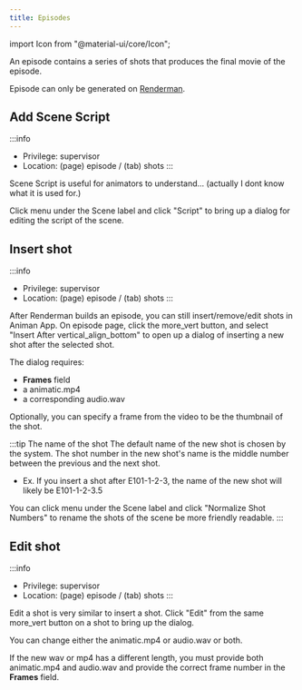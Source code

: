 ```yaml
---
title: Episodes
---
```

import Icon from "@material-ui/core/Icon";

An episode contains a series of shots that produces the final movie of the episode.

Episode can only be generated on [Renderman](renderman/intro).

## Add Scene Script
:::info
- Privilege: supervisor
- Location: (page) episode / (tab) shots
:::

Scene Script is useful for animators to understand... (actually I dont know what it is used for.)

Click <Icon>menu</Icon> under the Scene label and click "Script" to bring up a dialog for
editing the script of the scene.

## Insert shot
:::info
- Privilege: supervisor
- Location: (page) episode / (tab) shots
:::

After Renderman builds an episode, you can still insert/remove/edit shots in Animan App.
On episode page, click the <Icon>more_vert</Icon>
button, and select "Insert After <Icon>vertical_align_bottom</Icon>" to open up a dialog
of inserting a new shot after the selected shot.

The dialog requires:

- **Frames** field
- a animatic.mp4
- a corresponding audio.wav

Optionally, you can specify a frame from the video to be the thumbnail of the shot.

:::tip The name of the shot
The default name of the new shot is chosen by the system.
The shot number in the new shot's name is the middle number between the previous and the next shot.
- Ex. If you insert a shot after E101-1-2-3, the name of the new shot will likely be E101-1-2-3.5

You can click <Icon>menu</Icon> under the Scene label and click "Normalize Shot Numbers" to
rename the shots of the scene be more friendly readable.
:::

## Edit shot
:::info
- Privilege: supervisor
- Location: (page) episode / (tab) shots
:::

Edit a shot is very similar to insert a shot. Click "Edit" from the same <Icon>more_vert</Icon> button
on a shot to bring up the dialog.

You can change either the animatic.mp4 or audio.wav or both. 

If the new wav or mp4 has a different length, you must provide both animatic.mp4 and audio.wav and
provide the correct frame number in the **Frames** field.

